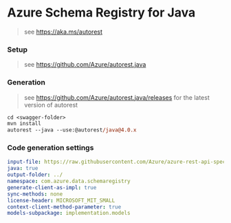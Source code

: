 # Azure Schema Registry for Java

> see https://aka.ms/autorest

### Setup

> see https://github.com/Azure/autorest.java

### Generation
> see https://github.com/Azure/autorest.java/releases for the latest version of autorest
```ps
cd <swagger-folder>
mvn install
autorest --java --use:@autorest/java@4.0.x
```

### Code generation settings
``` yaml
input-file: https://raw.githubusercontent.com/Azure/azure-rest-api-specs/77ace2a6387b5a210f6b822262bc68cffa55499d/specification/schemaregistry/data-plane/Microsoft.EventHub/stable/2021-10/schemaregistry.json
java: true
output-folder: ../
namespace: com.azure.data.schemaregistry
generate-client-as-impl: true
sync-methods: none
license-header: MICROSOFT_MIT_SMALL
context-client-method-parameter: true
models-subpackage: implementation.models
```


